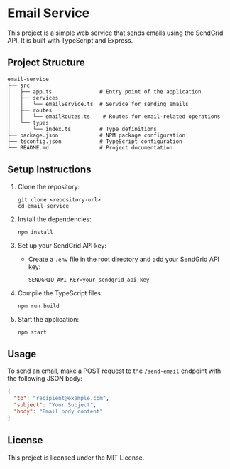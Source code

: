 # Email Service

This project is a simple web service that sends emails using the SendGrid API. It is built with TypeScript and Express.

## Project Structure

```
email-service
├── src
│   ├── app.ts               # Entry point of the application
│   ├── services
│   │   └── emailService.ts  # Service for sending emails
│   ├── routes
│   │   └── emailRoutes.ts    # Routes for email-related operations
│   └── types
│       └── index.ts         # Type definitions
├── package.json             # NPM package configuration
├── tsconfig.json            # TypeScript configuration
└── README.md                # Project documentation
```

## Setup Instructions

1. Clone the repository:
   ```
   git clone <repository-url>
   cd email-service
   ```

2. Install the dependencies:
   ```
   npm install
   ```

3. Set up your SendGrid API key:
   - Create a `.env` file in the root directory and add your SendGrid API key:
     ```
     SENDGRID_API_KEY=your_sendgrid_api_key
     ```

4. Compile the TypeScript files:
   ```
   npm run build
   ```

5. Start the application:
   ```
   npm start
   ```

## Usage

To send an email, make a POST request to the `/send-email` endpoint with the following JSON body:

```json
{
  "to": "recipient@example.com",
  "subject": "Your Subject",
  "body": "Email body content"
}
```

## License

This project is licensed under the MIT License.